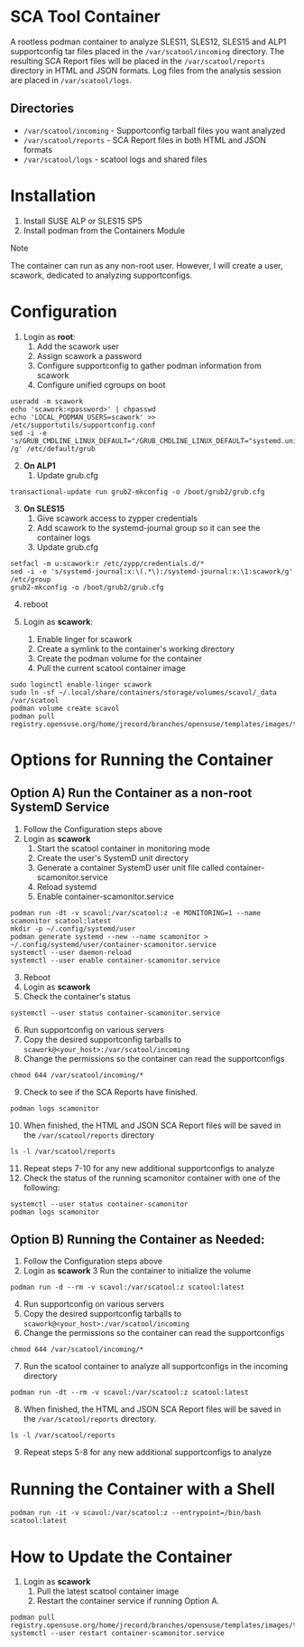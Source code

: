 # SCA Tool Container

A rootless podman container to analyze SLES11, SLES12, SLES15 and ALP1 supportconfig tar files placed in the `/var/scatool/incoming` directory. The resulting SCA Report files will be placed in the `/var/scatool/reports` directory in HTML and JSON formats. Log files from the analysis session are placed in `/var/scatool/logs`.

## Directories

* `/var/scatool/incoming` - Supportconfig tarball files you want analyzed
* `/var/scatool/reports` - SCA Report files in both HTML and JSON formats
* `/var/scatool/logs` - scatool logs and shared files

# Installation

1. Install SUSE ALP or SLES15 SP5
2. Install podman from the Containers Module

> [!NOTE]
> The container can run as any non-root user. However, I will create a user, scawork, dedicated to analyzing supportconfigs.

# Configuration

1. Login as **root**:
   1. Add the scawork user
   2. Assign scawork a password
   3. Configure supportconfig to gather podman information from scawork
   4. Configure unified cgroups on boot
```
useradd -m scawork
echo 'scawork:<password>' | chpasswd
echo 'LOCAL_PODMAN_USERS=scawork' >> /etc/supportutils/supportconfig.conf
sed -i -e 's/GRUB_CMDLINE_LINUX_DEFAULT="/GRUB_CMDLINE_LINUX_DEFAULT="systemd.unified_cgroup_hierarchy=1 /g' /etc/default/grub
```
2. **On ALP1**
   1. Update grub.cfg
```
transactional-update run grub2-mkconfig -o /boot/grub2/grub.cfg
```
3. **On SLES15**
   1. Give scawork access to zypper credentials
   2. Add scawork to the systemd-journal group so it can see the container logs
   3. Update grub.cfg
```
setfacl -m u:scawork:r /etc/zypp/credentials.d/*
sed -i -e 's/systemd-journal:x:\(.*\):/systemd-journal:x:\1:scawork/g' /etc/group
grub2-mkconfig -o /boot/grub2/grub.cfg
```
4. reboot

5. Login as **scawork**:
   1. Enable linger for scawork
   2. Create a symlink to the container's working directory
   3. Create the podman volume for the container
   4. Pull the current scatool container image
```
sudo loginctl enable-linger scawork
sudo ln -sf ~/.local/share/containers/storage/volumes/scavol/_data /var/scatool
podman volume create scavol
podman pull registry.opensuse.org/home/jrecord/branches/opensuse/templates/images/tumbleweed/containers/suse/alp/workloads/scatool:latest
```

# Options for Running the Container

## Option A) Run the Container as a non-root SystemD Service
1.  Follow the Configuration steps above
2.  Login as **scawork**
    1. Start the scatool container in monitoring mode
    2. Create the user's SystemD unit directory
    3. Generate a container SystemD user unit file called container-scamonitor.service
    4. Reload systemd
    5. Enable container-scamonitor.service
```
podman run -dt -v scavol:/var/scatool:z -e MONITORING=1 --name scamonitor scatool:latest
mkdir -p ~/.config/systemd/user
podman generate systemd --new --name scamonitor > ~/.config/systemd/user/container-scamonitor.service
systemctl --user daemon-reload
systemctl --user enable container-scamonitor.service
```
3.  Reboot
4.  Login as **scawork**
5.  Check the container's status
```
systemctl --user status container-scamonitor.service
```
6.  Run supportconfig on various servers
7.  Copy the desired supportconfig tarballs to `scawork@<your_host>:/var/scatool/incoming`
8.  Change the permissions so the container can read the supportconfigs
```
chmod 644 /var/scatool/incoming/*
```
9.  Check to see if the SCA Reports have finished.
```
podman logs scamonitor
```
10.  When finished, the HTML and JSON SCA Report files will be saved in the `/var/scatool/reports` directory
```
ls -l /var/scatool/reports
```
11.  Repeat steps 7-10 for any new additional supportconfigs to analyze
12.  Check the status of the running scamonitor container with one of the following:
```
systemctl --user status container-scamonitor
podman logs scamonitor
```

## Option B) Running the Container as Needed:
1.  Follow the Configuration steps above
2.  Login as **scawork**
3   Run the container to initialize the volume
```
podman run -d --rm -v scavol:/var/scatool:z scatool:latest
```
4.  Run supportconfig on various servers
5.  Copy the desired supportconfig tarballs to `scawork@<your_host>:/var/scatool/incoming`
6.  Change the permissions so the container can read the supportconfigs
```
chmod 644 /var/scatool/incoming/*
```
7.  Run the scatool container to analyze all supportconfigs in the incoming directory
```
podman run -dt --rm -v scavol:/var/scatool:z scatool:latest
```
8.  When finished, the HTML and JSON SCA Report files will be saved in the `/var/scatool/reports` directory.
```
ls -l /var/scatool/reports
```
9.  Repeat steps 5-8 for any new additional supportconfigs to analyze

# Running the Container with a Shell

```
podman run -it -v scavol:/var/scatool:z --entrypoint=/bin/bash scatool:latest
```

# How to Update the Container
1. Login as **scawork**
   1. Pull the latest scatool container image
   2. Restart the container service if running Option A.
```
podman pull registry.opensuse.org/home/jrecord/branches/opensuse/templates/images/tumbleweed/containers/suse/alp/workloads/scatool:latest
systemctl --user restart container-scamonitor.service
```

